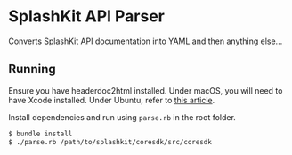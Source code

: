 # SplashKit API Parser

Converts SplashKit API documentation into YAML and then anything else...

## Running

Ensure you have headerdoc2html installed. Under macOS, you will need to have
Xcode installed. Under Ubuntu, refer to [this article](http://maplesteve.com/2012/02/26/install-headerdoc-on-ubuntu/).

Install dependencies and run using `parse.rb` in the root folder.

```bash
$ bundle install
$ ./parse.rb /path/to/splashkit/coresdk/src/coresdk
```
